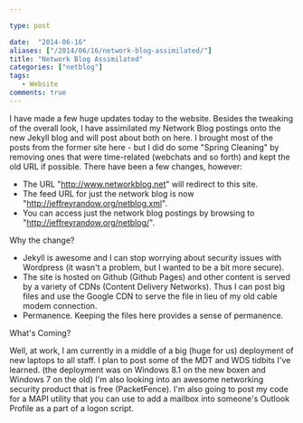 ```yaml
---

type: post

date:  "2014-06-16"
aliases: ["/2014/06/16/network-blog-assimilated/"]
title: "Network Blog Assimilated"
categories: ["netblog"]
tags:
   - Website
comments: true
---
```

I have made a few huge updates today to the website.  Besides the tweaking of the overall look, I have assimilated my Network Blog postings onto the new Jekyll blog and will post about both on here.  I brought most of the posts from the former site here - but I did do some "Spring Cleaning" by removing ones that were time-related (webchats and so forth) and kept the old URL if possible.  There have been a few changes, however:

   + The URL "http://www.networkblog.net" will redirect to this site.
   + The feed URL for just the network blog is now "http://jeffreyrandow.org/netblog.xml".
   + You can access just the network blog postings by browsing to "http://jeffreyrandow.org/netblog/".

Why the change?

   + Jekyll is awesome and I can stop worrying about security issues with Wordpress (it wasn't a problem, but I wanted to be a bit more secure).
   + The site is hosted on Github (Github Pages) and other content is served by a variety of CDNs (Content Delivery Networks).  Thus I can post big files and use the Google CDN to serve the file in lieu of my old cable modem connection.
   + Permanence.  Keeping the files here provides a sense of permanence.

What's Coming?

Well, at work, I am currently in a middle of a big (huge for us) deployment of new laptops to all staff.  I plan to post some of the MDT and WDS tidbits I've learned.  (the deployment was on Windows 8.1 on the new boxen and Windows 7 on the old)  I'm also looking into an awesome networking security product that is free (PacketFence).  I'm also going to post my code for a MAPI utility that you can use to add a mailbox into someone's Outlook Profile as a part of a logon script.

